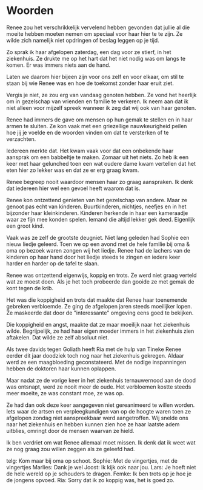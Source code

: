 Woorden
=======

Renee zou het verschrikkelijk vervelend hebben gevonden dat jullie al
die moeite hebben moeten nemen om speciaal voor haar hier te te
zijn. Ze wilde zich namelijk niet opdringen of beslag leggen op je
tijd.

Zo sprak ik haar afgelopen zaterdag, een dag voor ze stierf, in het
ziekenhuis. Ze drukte me op het hart dat het niet nodig was om langs
te komen. Er was immers niets aan de hand.

Laten we daarom hier bijeen zijn voor ons zelf en voor elkaar, om stil
te staan bij wie Renee was en hoe de toekomst zonder haar eruit ziet.

Vergis je niet, ze zou erg van vandaag genoten hebben. Ze vond het
heerlijk om in gezelschap van vrienden en familie te verkeren. Ik neem
aan dat ik niet alleen voor mijzelf spreek wanneer ik zeg dat wij ook van
haar genoten.

Renee had immers de gave om mensen op hun gemak te stellen en in haar
armen te sluiten. Ze kon vaak met een griezellige nauwkeurigheid
peilen hoe jij je voelde en de woorden vinden om dat te versterken of
te verzachten.

Iedereen merkte dat. Het kwam vaak voor dat een onbekende haar
aansprak om een babbeltje te maken. Zomaar uit het niets. Zo heb ik
een keer met haar gelunched toen een wat oudere dame kwam vertellen
dat het eten hier zo lekker was en dat ze er erg graag kwam.

Renee begreep nooit waardoor mensen haar zo graag aanspraken. Ik denk
dat iedereen hier wel een gevoel heeft waarom dat is.

Renee kon ontzettend genieten van het gezelschap van andere. Maar ze
genoot pas echt van kinderen. Buurtkinderen, nichtjes, neefjes en in
het bijzonder haar kleinkinderen. Kinderen herkende in haar een
kameraadje waar ze fijn mee konden spelen. Iemand die altijd lekker gek
deed. Eigenlijk een groot kind.

Vaak was ze zelf de grootste deugniet. Niet lang geleden had Sophie
een nieuw liedje geleerd. Toen we op een avond met de hele familie bij
oma & oma op bezoek waren zongen wij het liedje. Renee had de lachers
van de kinderen op haar hand door het liedje steeds te zingen en
iedere keer harder en harder op de tafel te slaan.

Renee was ontzettend eigenwijs, koppig en trots. Ze werd niet graag
verteld wat ze moest doen. Als je het toch probeerde dan gooide ze met
gemak de kont tegen de krib.

Het was die koppigheid en trots dat maakte dat Renee haar toenemende
gebreken verbloemde. Ze ging de afgelopen jaren steeds moeilijker
lopen. Ze maskeerde dat door de "interessante" omgeving eens goed te
bekijken.

Die koppigheid en angst, maakte dat ze maar moeilijk naar het
ziekenhuis wilde. Begrijpelijk, ze had haar eigen moeder immers in
het ziekenhuis zien aftakelen. Dat wilde ze zelf absoluut niet.

Als twee davids tegen Goliath heeft Ria met de hulp van Tineke Renee
eerder dit jaar doodziek toch nog naar het ziekenhuis gekregen. Aldaar
werd ze een maagbloeding geconstateerd. Met de nodige inspanningen
hebben de doktoren haar kunnen oplappen.

Maar nadat ze de vorige keer in het ziekenhuis ternauwernood aan de dood was
ontsnapt, werd ze nooit meer de oude. Het verbloemen kostte steeds
meer moeite, ze was constant moe, ze was op.

Ze had dan ook deze keer aangegeven niet gereanimeerd te willen
worden. Iets waar de artsen en verpleegkundigen van op de hoogte waren
toen ze afgelopen zondag niet aanspreekbaar werd aangetroffen. Wij
snelde ons naar het ziekenhuis en hebben kunnen zien hoe ze haar
laatste adem uitblies, omringt door de mensen waarvan ze hield.


Ik ben verdriet om wat Renee allemaal moet missen. Ik denk dat ik weet
wat ze nog graag zou willen zeggen als ze geleefd had.

telg: Kom maar bij oma op schoot.
Sophie: Met de vingertjes, met de vingertjes
Marlies: Dank je wel
Joost: Ik kijk ook naar jou.
Lars: Je hoeft niet de hele wereld op je schouders te dragen.
Femke: Ik ben trots op je hoe je de jongens opvoed.
Ria: Sorry dat ik zo koppig was, het is goed zo.
